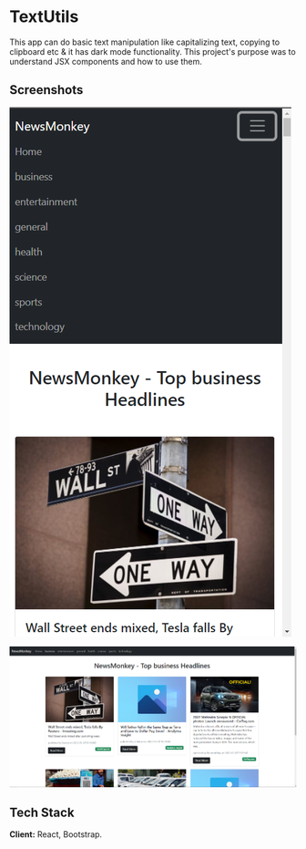
# TextUtils

This app can do basic text manipulation like capitalizing text, copying to clipboard etc & it has dark mode functionality. This project's purpose was to understand JSX components and how to use them.

## Screenshots

![App Screenshot](./screenshots/newsmonkey-responsive.png)

![App Screenshot](./screenshots/newsmonkey-regular.png)


## Tech Stack

**Client:** React, Bootstrap.


